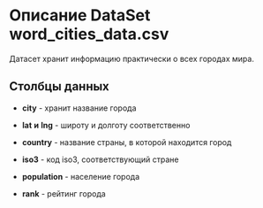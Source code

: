 Описание DataSet word_cities_data.csv
=
Датасет хранит информацию практически о
всех городах мира.

Столбцы данных
-
- **city** - хранит название города


- **lat** **и** **lng** - широту и долготу соответственно


- **country** - название страны, в которой находится город


- **iso3** - код iso3, соответствующий стране


- **population** - население города


- **rank** - рейтинг города
